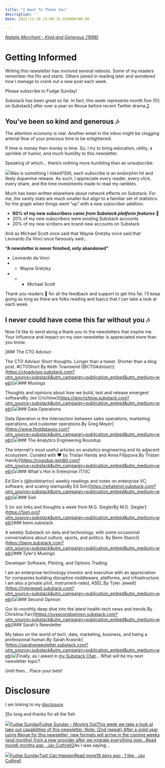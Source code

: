 ```yaml
---
title: "I Want To Thank You"
description: ''
date: 2022-11-20 23:08:32.658000+00:00

---
```


*[Natalie Merchant - Kind and Generous (1998)](https://www.youtube.com/watch?v=uAwyIad93-c)*

Getting Informed
================

Writing this newsletter has involved several reboots. Some of my readers remember the fits and starts. Others joined in reading later and wondered how I manage to crank out a new post each week.

Please subscribe to Fudge Sunday!

Substack has been great so far. In fact, this week represents month five (5!) on Substack[1](#footnote-1) after over a year on Revue before recent Twitter drama.[2](#footnote-2)

You've been so kind and generous 🎶
----------------------------------

The attention economy is real. Another email in the inbox might be clogging arterial flow of your precious time to be enlightened.

If time is money then money is time. So, I try to bring education, utility, a sprinkle of humor, and much humility to this newsletter.

Speaking of which… there’s nothing more humbling than an unsubscribe.

[![](https://bucketeer-e05bbc84-baa3-437e-9518-adb32be77984.s3.amazonaws.com/public/images/3c4d5a4c-9420-46bc-a087-5ebb18abf0a8_1316x734.png)](https://substackcdn.com/image/fetch/f_auto,q_auto:good,fl_progressive:steep/https%3A%2F%2Fbucketeer-e05bbc84-baa3-437e-9518-adb32be77984.s3.amazonaws.com%2Fpublic%2Fimages%2F3c4d5a4c-9420-46bc-a087-5ebb18abf0a8_1316x734.png)Was is something I linked?Still, each subscribe is an endorphin hit and likely dopamine release. As such, I appreciate every reader, every click, every share, and the time investments made to read my rambles.

Much has been written elsewhere about network effects on Substack. For me, the vanity stats are much smaller but align to a familiar set of statistics for the graph when things went “up” with a new subscriber addition.

* **60% of my new subscribers** ***came from Substack platform features*** **🤯**
* 20% of my new subscribers were existing Substack accounts
* 20% of my new scribers are brand new accounts on Substack

And as Michael Scott once said that Wayne Gretzky once said that Leonardo Da Vinci once famously said… 

**“A newsletter is never finished, only abandoned"**   
- Leonardo da Vinci  
 - - Wayne Gretzky  
 - - - Michael Scott

Thank you readers 🙏 for all the feedback and support to get this far. I’ll keep going as long as there are folks reading and topics that I can take a look at each week.

I never could have come this far without you 🎶
----------------------------------------------

Now I’d like to send along a thank you to the newsletters that inspire me. Your influence and impact on my own newsletter is appreciated more than you know.

[### The CTO Advisor

The CTO Advisor Short thoughts. Longer than a tweet. Shorter than a blog post. #CTOShort By Keith Townsend (@CTOAdvisor)](https://ctoadvisor.substack.com?utm_source=substack&utm_campaign=publication_embed&utm_medium=web)[![](https://bucketeer-e05bbc84-baa3-437e-9518-adb32be77984.s3.amazonaws.com/public/images/4ca7e3e3-a308-4b5e-b8ce-ea421796323e_256x256.png)### Musings

 Thoughts and opinions about how we build, test and release emergent softwareBy Jen Crichlow](https://jencrichlow.substack.com?utm_source=substack&utm_campaign=publication_embed&utm_medium=web)[![](https://bucketeer-e05bbc84-baa3-437e-9518-adb32be77984.s3.amazonaws.com/public/images/38b9afd5-b355-4018-923a-c7729ef6ad04_500x500.png)### Data Operations

Data Operation is the intersection between sales operations, marketing operations, and customer operations.By Greg Meyer](https://www.finddataops.com?utm_source=substack&utm_campaign=publication_embed&utm_medium=web)[![](https://bucketeer-e05bbc84-baa3-437e-9518-adb32be77984.s3.amazonaws.com/public/images/a09458a9-aa91-4d5e-b652-995ab235e8b3_600x600.png)### The Analytics Engineering Roundup

The internet's most useful articles on analytics engineering and its adjacent ecosystem. Curated with ❤️ by Tristan Handy and Anna Filippova.By Tristan Handy](https://roundup.getdbt.com?utm_source=substack&utm_campaign=publication_embed&utm_medium=web)[![](https://bucketeer-e05bbc84-baa3-437e-9518-adb32be77984.s3.amazonaws.com/public/images/5a1c74c8-ca55-4756-8199-2b41edf0dca8_256x256.png)### What's Hot in Enterprise IT/VC

Ed Sim's (@boldstartvc) weekly readings and notes on enterprise VC, software, and scaling startupsBy Ed Sim](https://whatshot.substack.com?utm_source=substack&utm_campaign=publication_embed&utm_medium=web)[![](https://bucketeer-e05bbc84-baa3-437e-9518-adb32be77984.s3.amazonaws.com/public/images/8539e546-4d57-4353-9975-a6a033f5a588_256x256.png)### 5ish

5 (or so) links and thoughts a week from M.G. SieglerBy M.G. Siegler](https://5ish.org?utm_source=substack&utm_campaign=publication_embed&utm_medium=web)[### benn.substack

A weekly Substack on data and technology, with some occasional conversations about culture, sports, and politics. By Benn Stancil](https://benn.substack.com?utm_source=substack&utm_campaign=publication_embed&utm_medium=web)[### Tyler’s Musings

Developer Software, Piloting, and Options Trading

I am an enterprise technology investor and executive with an appreciation for companies building disruptive middleware, platforms, and infrastructure. I am also a private pilot, instrument-rated, ASEL.By Tyler Jewell](https://tylerjewell.substack.com?utm_source=substack&utm_campaign=publication_embed&utm_medium=web)[![](https://bucketeer-e05bbc84-baa3-437e-9518-adb32be77984.s3.amazonaws.com/public/images/11775b31-ec5e-4c12-b0f7-b78f39523bbb_711x711.png)### Second Opinion

Our bi-monthly deep dive into the latest health-tech news and trends.By Christina Farr](https://ovsecondopinion.substack.com?utm_source=substack&utm_campaign=publication_embed&utm_medium=web)[### Sarah's Newsletter

My takes on the world of tech, data, marketing, business, and being a professional human.By Sarah Krasnik](https://sarahsnewsletter.substack.com?utm_source=substack&utm_campaign=publication_embed&utm_medium=web)[![](https://bucketeer-e05bbc84-baa3-437e-9518-adb32be77984.s3.amazonaws.com/public/images/8e1f1aef-7e90-42b7-a5b8-64adcc466fea_940x788.png)](https://substackcdn.com/image/fetch/f_auto,q_auto:good,fl_progressive:steep/https%3A%2F%2Fbucketeer-e05bbc84-baa3-437e-9518-adb32be77984.s3.amazonaws.com%2Fpublic%2Fimages%2F8e1f1aef-7e90-42b7-a5b8-64adcc466fea_940x788.png)Finally, as I asked in [my Substack Chat](https://sunday.fudge.org/chat)… What will be my next newsletter topic?

Until then… Place your bets!

Disclosure
==========

I am linking to my [disclosure](https://jaycuthrell.com/disclosure/?utm_campaign=Fudge%20Sunday&utm_medium=email&utm_source=Revue%20newsletter).

[1](#footnote-anchor-1)So long and thanks for all the fish 

[![](https://bucketeer-e05bbc84-baa3-437e-9518-adb32be77984.s3.amazonaws.com/public/images/58409c1d-315a-477e-9392-64c82bab22dd_992x992.png)Fudge SundayFudge Sunday - Moving OutThis week we take a look at take out capabilities of this newsletter. Note: (2nd repeat) After a solid year using Revue for this newsletter, new formats will arrive in the coming weeks (and months) from a new provider after we migrate everything over…Read more6 months ago · Jay Cuthrell](https://sunday.fudge.org/p/fudge-sunday-moving-out-1200494?utm_source=substack&utm_campaign=post_embed&utm_medium=web)[2](#footnote-anchor-2)As I was saying…

[![](https://bucketeer-e05bbc84-baa3-437e-9518-adb32be77984.s3.amazonaws.com/public/images/58409c1d-315a-477e-9392-64c82bab22dd_992x992.png)Fudge SundayTwit Can HappenRead more19 days ago · 1 like · Jay Cuthrell](https://sunday.fudge.org/p/twit-can-happen?utm_source=substack&utm_campaign=post_embed&utm_medium=web)